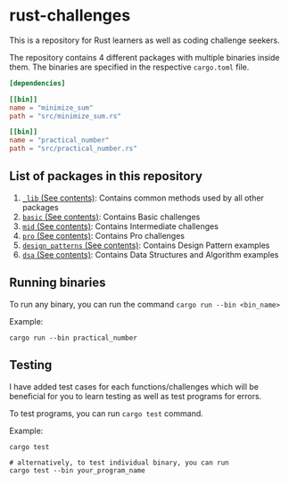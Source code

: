 # rust-challenges

This is a repository for Rust learners as well as coding challenge seekers.

The repository contains 4 different packages with multiple binaries inside them.
The binaries are specified in the respective `cargo.toml` file.

```toml
[dependencies]

[[bin]]
name = "minimize_sum"
path = "src/minimize_sum.rs"

[[bin]]
name = "practical_number"
path = "src/practical_number.rs"
```

## List of packages in this repository

1. [`_lib` (See contents)](_lib/): Contains common methods used by all other packages
2. [`basic` (See contents)](basic/): Contains Basic challenges
3. [`mid` (See contents)](mid/): Contains Intermediate challenges
4. [`pro` (See contents)](pro/): Contains Pro challenges
5. [`design_patterns` (See contents)](design_patterns/): Contains Design Pattern examples
6. [`dsa` (See contents)](dsa/): Contains Data Structures and Algorithm examples

## Running binaries

To run any binary, you can run the command `cargo run --bin <bin_name>`

Example:

```shell
cargo run --bin practical_number
```

## Testing

I have added test cases for each functions/challenges which will be beneficial
for you to learn testing as well as test programs for errors.

To test programs, you can run `cargo test` command.

Example:

```shell
cargo test

# alternatively, to test individual binary, you can run
cargo test --bin your_program_name
```
